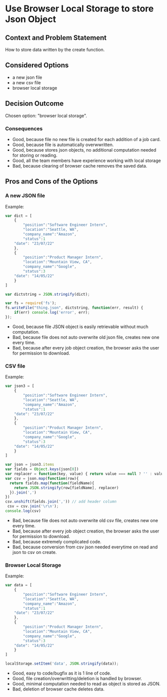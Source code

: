 # Use Browser Local Storage to store Json Object

## Context and Problem Statement

How to store data written by the create function.

## Considered Options

- a new json file
- a new csv file
- browser local storage

## Decision Outcome

Chosen option: "browser local storage".

### Consequences

- Good, because file no new file is created for each addition of a job card.
- Good, because file is automatically overwwritten.
- Good, because stores json objects, no additional computation needed for storing or reading.
- Good, all the team members have experience working with local storage
- Bad, because clearing of browser cache removes the saved data.

## Pros and Cons of the Options

### A new JSON file

Example:

```javaScript
var dict = [
    {
        "position":"Software Engineer Intern",
        "location":"Seattle, WA",
        "company_name":"Amazon",
        "status":1
	"date": "23/07/22"
    },
    {
        "position":"Product Manager Intern",
        "location":"Mountain View, CA",
        "company_name":"Google",
        "status":3
	"date": "14/05/22"
    }
]

var dictstring = JSON.stringify(dict);

var fs = require('fs');
fs.writeFile("thing.json", dictstring, function(err, result) {
    if(err) console.log('error', err);
});

```

- Good, because file JSON object is easily retrievable without much computation.
- Bad, because file does not auto overwrite old json file, creates new one every time.
- Bad, because after every job object creation, the browser asks the user for permission to download.

### CSV file

Example:

```javaScript
var json3 = [
    {
        "position":"Software Engineer Intern",
        "location":"Seattle, WA",
        "company_name":"Amazon",
        "status":1
	"date": "23/07/22"
    },
    {
        "position":"Product Manager Intern",
        "location":"Mountain View, CA",
        "company_name":"Google",
        "status":3
	"date": "14/05/22"
    }
]

var json = json3.items
var fields = Object.keys(json[0])
var replacer = function(key, value) { return value === null ? '' : value }
var csv = json.map(function(row){
  return fields.map(function(fieldName){
    return JSON.stringify(row[fieldName], replacer)
  }).join(',')
})
csv.unshift(fields.join(',')) // add header column
 csv = csv.join('\r\n');
console.log(csv)
```

- Bad, because file does not auto overwrite old csv file, creates new one every time.
- Bad, because after every job object creation, the browser asks the user for permission to download.
- Bad, because extremely complicated code.
- Bad, because conversion from csv json needed everytime on read and json to csv on create.

### Browser Local Storage

Example:

```javaScript
var data = [
    {
        "position":"Software Engineer Intern",
        "location":"Seattle, WA",
        "company_name":"Amazon",
        "status":1
	"date": "23/07/22"
    },
    {
        "position":"Product Manager Intern",
        "location":"Mountain View, CA",
        "company_name":"Google",
        "status":3
	"date": "14/05/22"
    }
]

localStorage.setItem('data', JSON.stringify(data));
```

- Good, easy to code/bugfix as it is 1 line of code.
- Good, file creation/overwritting/deletion is handled by browser.
- Good, minimal computation needed to read as object is stored as JSON.
- Bad, deletion of browser cache deletes data.
